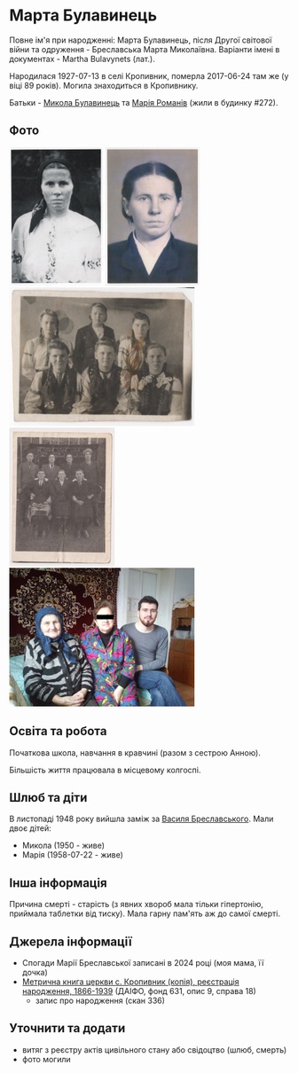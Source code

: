 # Марта Булавинець #

Повне ім'я при народженні: Марта Булавинець, після Другої світової війни та одруження - Бреславська Марта Миколаївна. Варіанти імені в документах - Martha Bulavynets (лат.).

Народилася 1927-07-13 в селі Кропивник, померла 2017-06-24 там же (у віці 89 років). Могила знаходиться в Кропивнику.

Батьки - [Микола Булавинець](Микола%20Булавинець.md) та [Марія Романів](Марія%20Романів.md) (жили в будинку #272).

## Фото ##

[<img src="../photos/photo_018_75.jpg" height=250 />](../photos/photo_018.md)
[<img src="../photos/photo_021_75.jpg" height=250 />](../photos/photo_021.md)
[<img src="../photos/photo_027_75.jpg" height=250 />](../photos/photo_027.md)
[<img src="../photos/photo_037_75.jpg" height=250 />](../photos/photo_037.md)
[<img src="../photos/photo_038_small_protected.jpg" height=250 />](../photos/photo_038.md)

## Освіта та робота ##

Початкова школа, навчання в кравчині (разом з сестрою Анною).

Більшість життя працювала в місцевому колгоспі.

## Шлюб та діти ##

В листопаді 1948 року вийшла заміж за [Василя Бреславського](Василь%20Бреславський.md). Мали двоє дітей:

- Микола (1950 - живе)
- Марія (1958-07-22 - живе)

## Інша інформація ##

Причина смерті - старість (з явних хвороб мала тільки гіпертонію, приймала таблетки від тиску). Мала гарну пам'ять аж до самої смерті.

## Джерела інформації ##

- Спогади Марії Бреславської записані в 2024 році (моя мама, її дочка)
- [Метрична книга церкви c. Кропивник (копія), реєстрація народження, 1866-1939](https://drive.google.com/drive/folders/18U3PZbOdTgMM1U5Iw7UTo_8A_ZYruVRu) (ДАІФО, фонд 631, опис 9, справа 18)
  - запис про народження (скан 336)

## Уточнити та додати ##

- витяг з реєстру актів цивільного стану або свідоцтво (шлюб, смерть)
- фото могили
